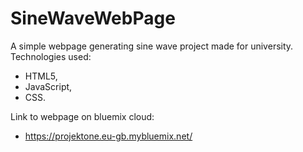 # SineWaveWebPage

A simple webpage generating sine wave project made for university.
Technologies used:
 - HTML5,
 - JavaScript,
 - CSS. 

Link to webpage on bluemix cloud:
 - https://projektone.eu-gb.mybluemix.net/
